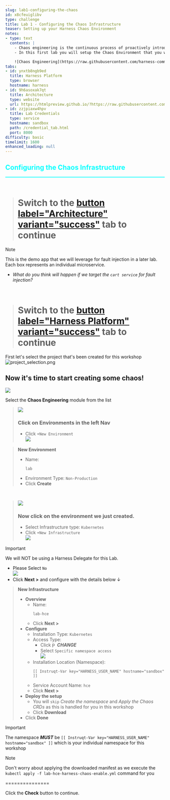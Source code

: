 ```yaml
---
slug: lab1-configuring-the-chaos
id: x8cfeuiglibv
type: challenge
title: Lab 1 - Configuring the Chaos Infrastructure
teaser: Setting up your Harness Chaos Environment
notes:
- type: text
  contents: |
    - Chaos engineering is the continuous process of proactively introducing disruptions to systems to assess and improve their resilience against real-world outages.
    - In this first lab you will setup the Chaos Environment that you will use for fault injection in subsequent labs.

    ![Chaos Engineering](https://raw.githubusercontent.com/harness-community/field-workshops/main/se-workshop-ce/assets/images/chaos-eng-steps.png)
tabs:
- id: ynxtb8ngb9ed
  title: Harness Platform
  type: browser
  hostname: harness
- id: 9h6asoxak7qt
  title: Architecture
  type: website
  url: https://htmlpreview.github.io/?https://raw.githubusercontent.com/harness-community/field-workshops/blob/main/se-workshop-ce/assets/misc/diagram.html
- id: zzjpiaxw4hpv
  title: Lab Credentials
  type: service
  hostname: sandbox
  path: /credential_tab.html
  port: 8000
difficulty: basic
timelimit: 1600
enhanced_loading: null
---
```


<style type="text/css" rel="stylesheet">
hr.cyan { background-color: cyan; color: cyan; height: 2px; margin-bottom: -10px; }
h2.cyan { color: cyan; }
</style><h2 class="cyan">Configuring the Chaos Infrastructure</h2>
<hr class="cyan">
<br><br>

> # Switch to the [button label="Architecture" variant="success"](tab-1) tab to continue

> [!NOTE]
> This is the demo app that we will leverage for fault injection in a later lab. Each box represents an individual microservice.

- *What do you think will happen if we target the `cart service` for fault injection?*

<br>

> # Switch to the [button label="Harness Platform" variant="success"](tab-0) tab to continue




First let's select the project that's been created for this workshop <br>
![project_selection.png](https://raw.githubusercontent.com/harness-community/field-workshops/main/assets/images/project_selection.png)

## Now it's time to start creating some chaos!
![](https://raw.githubusercontent.com/harness-community/field-workshops/main/se-workshop-ce/assets/images/ce_module.png)

Select the **Chaos Engineering** module from the list <br>

> ![](https://raw.githubusercontent.com/harness-community/field-workshops/main/se-workshop-ce/assets/images/ce_nav_environments.png)
> ### Click on **Environments** in the left Nav
> - Click `+New Environment` \
>     ![](https://raw.githubusercontent.com/harness-community/field-workshops/main/se-workshop-ce/assets/images/ce_new_environment.png)

> **New Environment**
> - Name: <pre>`lab`</pre>
> - Environment Type: `Non-Production`
> - Click **Create**

<br>

> ![](https://raw.githubusercontent.com/harness-community/field-workshops/main/se-workshop-ce/assets/images/ce_lab_environment.png)
> ### Now click on the environment we just created.
> - Select Infrastructure type: `Kubernetes`
> - Click `+New Infrastructure` \
>     ![](https://raw.githubusercontent.com/harness-community/field-workshops/main/se-workshop-ce/assets/images/ce_new_infrastructure.png)

> [!IMPORTANT]
> We will NOT be using a Harness Delegate for this Lab.
> - Please Select `No` \
>     ![](https://raw.githubusercontent.com/harness-community/field-workshops/main/se-workshop-ce/assets/images/ce_new_infrastructure_v1_or_v2.png)
> - Click **Next >** and configure with the details below ↓

> **New Infrastructure**
> - **Overview**
>   - Name: <pre>`lab-hce`</pre>
>   - Click **Next >**
> - **Configure**
>   - Installation Type: `Kubernetes`
>   - Access Type:
>     - Click <img src="https://raw.githubusercontent.com/harness-community/field-workshops/main/assets/images/pencil.svg" alt="Pencil icon" width="16" height="16" style="display: inline; vertical-align: middle;">***CHANGE***
>     - Select `Specific namespace access` \
>         ![](https://raw.githubusercontent.com/harness-community/field-workshops/main/se-workshop-ce/assets/images/ce_enable_infra_namespace.png)
>   - Installation Location (Namespace): <pre>`[[ Instruqt-Var key="HARNESS_USER_NAME" hostname="sandbox" ]]`</pre>
>   - Service Account Name: `hce`
>   - Click **Next >**
> - **Deploy the setup**
>   - You will `skip` *Create the namespace* and *Apply the Chaos CRDs* as this is handled for you in this workshop
>   - Click **Download**
> - Click **Done**

> [!IMPORTANT]
> The namespace ***MUST*** be `[[ Instruqt-Var key="HARNESS_USER_NAME" hostname="sandbox" ]]` which is your individual namespace for this workshop

> [!NOTE]
> Don't worry about applying the downloaded manifest as we execute the `kubectl apply -f lab-hce-harness-chaos-enable.yml` command for you

===============

Click the **Check** button to continue.

